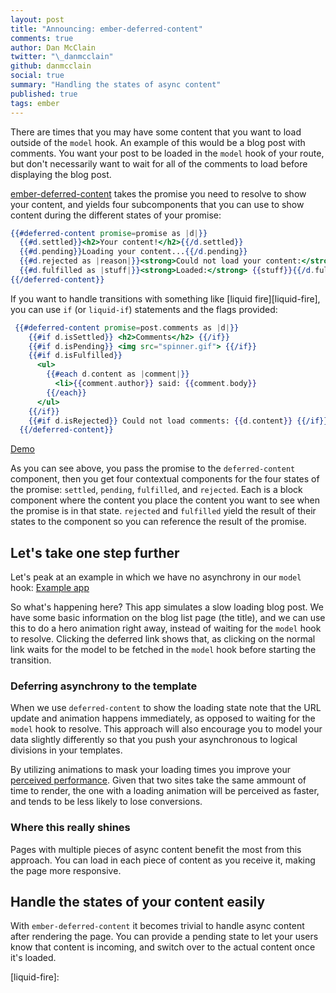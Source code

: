 ```yaml
---
layout: post
title: "Announcing: ember-deferred-content"
comments: true
author: Dan McClain
twitter: "\_danmcclain"
github: danmcclain
social: true
summary: "Handling the states of async content"
published: true
tags: ember
---
```


There are times that you may have some content that you want to load
outside of the `model` hook. An example of this would be a blog post with
comments. You want your post to be loaded in the `model` hook of your
route, but don't necessarily want to wait for all of the comments to
load before displaying the blog post.

[ember-deferred-content][github] takes the promise you need to resolve to show
your content, and yields four subcomponents that you can use to show
content during the different states of your promise:

```hbs
{{#deferred-content promise=promise as |d|}}
  {{#d.settled}}<h2>Your content!</h2>{{/d.settled}}
  {{#d.pending}}Loading your content...{{/d.pending}}
  {{#d.rejected as |reason|}}<strong>Could not load your content:</strong> {{reason}}{{/d.rejected}}
  {{#d.fulfilled as |stuff|}}<strong>Loaded:</strong> {{stuff}}{{/d.fulfilled}}
{{/deferred-content}}
```

If you want to handle transitions with something like [liquid
fire][liquid-fire], you can use `if` (or `liquid-if`) statements and the flags provided:

```hbs
 {{#deferred-content promise=post.comments as |d|}}
    {{#if d.isSettled}} <h2>Comments</h2> {{/if}}
    {{#if d.isPending}} <img src="spinner.gif"> {{/if}}
    {{#if d.isFulfilled}}
      <ul>
        {{#each d.content as |comment|}}
          <li>{{comment.author}} said: {{comment.body}}
        {{/each}}
      </ul>
    {{/if}}
    {{#if d.isRejected}} Could not load comments: {{d.content}} {{/if}}
  {{/deferred-content}}
```

[Demo][demo-link]

As you can see above, you pass the promise to the `deferred-content` component,
then you get four contextual components for the four states of the promise:
`settled`, `pending`, `fulfilled`, and `rejected`. Each is a block component where the
content you place the content you want to see when the promise is in that
state. `rejected` and `fulfilled` yield the result of their states to the
component so you can reference the result of the promise.


## Let's take one step further

Let's peak at an example in which we have no asynchrony in our `model`
hook: [Example app][example-app]

So what's happening here? This app simulates a slow loading blog post.
We have some basic information on the blog list page (the title), and we
can use this to do a hero animation right away, instead of waiting for
the `model` hook to resolve. Clicking the deferred link shows that, as
clicking on the normal link waits for the model to be fetched in the
`model` hook before starting the transition.

### Deferring asynchrony to the template

When we use `deferred-content` to show the loading state note that the
URL update and animation happens immediately, as opposed to waiting for
the `model` hook to resolve. This approach will also encourage you to
model your data slightly differently so that you push your asynchronous
to logical divisions in your templates.

By utilizing animations to mask your loading times you improve your [perceived
performance][perc-perf]. Given that two sites take the same ammount of time to
render, the one with a loading animation will be perceived as
faster, and tends to be less likely to lose conversions.

### Where this really shines

Pages with multiple pieces of async content benefit the most from this
approach. You can load in each piece of content as you receive it,
making the page more responsive.

## Handle the states of your content easily

With `ember-deferred-content` it becomes trivial to handle async content after
rendering the page. You can provide a pending state to let your users know that
content is incoming, and switch over to the actual content once it's loaded.

[demo-link]: https://ember-twiddle.com/8ca7a5edd5ab0df72c0c?numColumns=1&openFiles=application.template.hbs%2C
[github]: https://github.com/danmcclain/ember-deferred-content
[example-app]: http://deferred-example.danmcclain.net/
[perc-perf]: http://blog.teamtreehouse.com/perceived-performance
[liquid-fire]:
